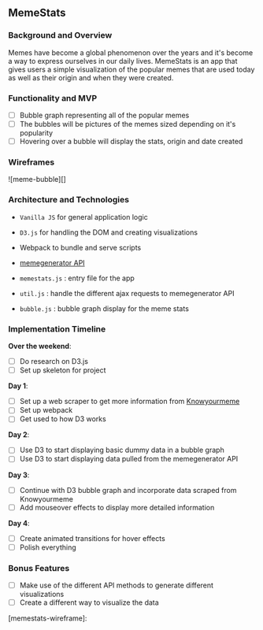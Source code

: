 ## MemeStats

### Background and Overview

Memes have become a global phenomenon over the years and it's become a way to express ourselves in our daily lives. MemeStats is an app that gives users a simple visualization of the popular memes that are used today as well as their origin and when they were created.

### Functionality and MVP

- [ ] Bubble graph representing all of the popular memes 
- [ ] The bubbles will be pictures of the memes sized depending on it's popularity
- [ ] Hovering over a bubble will display the stats, origin and date created

### Wireframes

![meme-bubble][]

### Architecture and Technologies

* ```Vanilla JS``` for general application logic
* ```D3.js``` for handling the DOM and creating visualizations
* Webpack to bundle and serve scripts
* [memegenerator API](http://version1.api.memegenerator.net/)

* ```memestats.js``` : entry file for the app
* ```util.js``` : handle the different ajax requests to memegenerator API
* ```bubble.js``` : bubble graph display for the meme stats

### Implementation Timeline

**Over the weekend**:
- [ ] Do research on D3.js
- [ ] Set up skeleton for project

**Day 1**:

- [ ] Set up a web scraper to get more information from [Knowyourmeme](knowyourmeme.com)
- [ ] Set up webpack
- [ ] Get used to how D3 works

**Day 2**: 

- [ ] Use D3 to start displaying basic dummy data in a bubble graph
- [ ] Use D3 to start displaying data pulled from the memegenerator API

**Day 3**: 

- [ ] Continue with D3 bubble graph and incorporate data scraped from Knowyourmeme
- [ ] Add mouseover effects to display more detailed information

**Day 4**: 

- [ ] Create animated transitions for hover effects
- [ ] Polish everything

### Bonus Features

- [ ] Make use of the different API methods to generate different visualizations
- [ ] Create a different way to visualize the data

[memestats-wireframe]:

